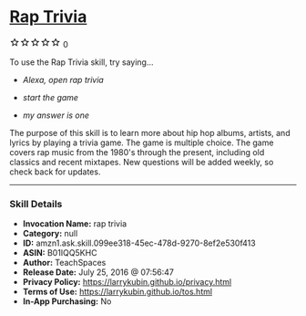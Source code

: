 # [Rap Trivia](http://alexa.amazon.com/#skills/amzn1.ask.skill.099ee318-45ec-478d-9270-8ef2e530f413)
![0 stars](../../images/ic_star_border_black_18dp_1x.png)![0 stars](../../images/ic_star_border_black_18dp_1x.png)![0 stars](../../images/ic_star_border_black_18dp_1x.png)![0 stars](../../images/ic_star_border_black_18dp_1x.png)![0 stars](../../images/ic_star_border_black_18dp_1x.png) 0

To use the Rap Trivia skill, try saying...

* *Alexa, open rap trivia*

* *start the game*

* *my answer is one*

The purpose of this skill is to learn more about hip hop albums, artists, and lyrics by playing a trivia game. The game is multiple choice. The game covers rap music from the 1980's through the present, including old classics and recent mixtapes. New questions will be added weekly,  so check back for updates.

***

### Skill Details

* **Invocation Name:** rap trivia
* **Category:** null
* **ID:** amzn1.ask.skill.099ee318-45ec-478d-9270-8ef2e530f413
* **ASIN:** B01IQQ5KHC
* **Author:** TeachSpaces
* **Release Date:** July 25, 2016 @ 07:56:47
* **Privacy Policy:** https://larrykubin.github.io/privacy.html
* **Terms of Use:** https://larrykubin.github.io/tos.html
* **In-App Purchasing:** No
